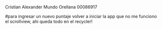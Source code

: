 Cristian Alexander Mundo Orellana 00086917

#para ingresar un nuevo puntaje volver a iniciar la app que no me funciono el scrollview, ahi queda todo en el recycler!
